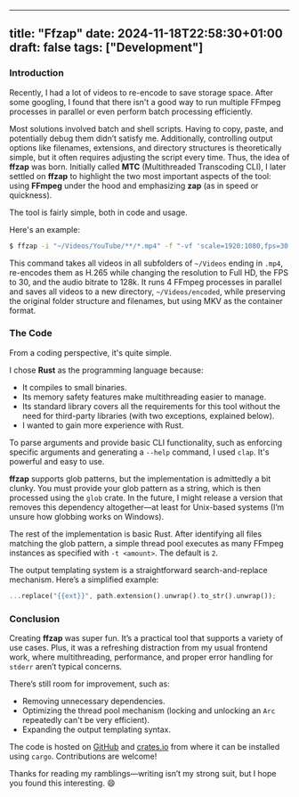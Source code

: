 
---
title: "Ffzap"
date: 2024-11-18T22:58:30+01:00
draft: false
tags: ["Development"]
---

### Introduction

Recently, I had a lot of videos to re-encode to save storage space. After some googling, I found that there isn't a good way to run multiple FFmpeg processes in parallel or even perform batch processing efficiently.

Most solutions involved batch and shell scripts. Having to copy, paste, and potentially debug them didn’t satisfy me. Additionally, controlling output options like filenames, extensions, and directory structures is theoretically simple, but it often requires adjusting the script every time. Thus, the idea of **ffzap** was born. Initially called **MTC** (Multithreaded Transcoding CLI), I later settled on **ffzap** to highlight the two most important aspects of the tool: using **FFmpeg** under the hood and emphasizing **zap** (as in speed or quickness).

The tool is fairly simple, both in code and usage. 

Here's an example:

```bash
$ ffzap -i "~/Videos/YouTube/**/*.mp4" -f "-vf 'scale=1920:1080,fps=30' -c:v libx265 -preset medium -crf 23 -c:a aac -b:a 128k" -o "~/Videos/encoded/{{dir}}/{{name}}.mkv" -t 4
```

This command takes all videos in all subfolders of `~/Videos` ending in `.mp4`, re-encodes them as H.265 while changing the resolution to Full HD, the FPS to 30, and the audio bitrate to 128k. It runs 4 FFmpeg processes in parallel and saves all videos to a new directory, `~/Videos/encoded`, while preserving the original folder structure and filenames, but using MKV as the container format.

### The Code

From a coding perspective, it's quite simple.

I chose **Rust** as the programming language because:
- It compiles to small binaries.
- Its memory safety features make multithreading easier to manage.
- Its standard library covers all the requirements for this tool without the need for third-party libraries (with two exceptions, explained below).
- I wanted to gain more experience with Rust.

To parse arguments and provide basic CLI functionality, such as enforcing specific arguments and generating a `--help` command, I used `clap`. It's powerful and easy to use.

**ffzap** supports glob patterns, but the implementation is admittedly a bit clunky. You must provide your glob pattern as a string, which is then processed using the `glob` crate. In the future, I might release a version that removes this dependency altogether—at least for Unix-based systems (I’m unsure how globbing works on Windows).

The rest of the implementation is basic Rust. After identifying all files matching the glob pattern, a simple thread pool executes as many FFmpeg instances as specified with `-t <amount>`. The default is `2`.

The output templating system is a straightforward search-and-replace mechanism. Here’s a simplified example:

```rust
...replace("{{ext}}", path.extension().unwrap().to_str().unwrap());
```

### Conclusion

Creating **ffzap** was super fun. It’s a practical tool that supports a variety of use cases. Plus, it was a refreshing distraction from my usual frontend work, where multithreading, performance, and proper error handling for `stderr` aren’t typical concerns.

There’s still room for improvement, such as:
- Removing unnecessary dependencies.
- Optimizing the thread pool mechanism (locking and unlocking an `Arc` repeatedly can't be very efficient).
- Expanding the output templating syntax.

The code is hosted on [GitHub](https://github.com/CodeF0x/ffzap) and [crates.io](https://crates.io/crates/ffzap) from where it can be installed using `cargo`. Contributions are welcome!

Thanks for reading my ramblings—writing isn’t my strong suit, but I hope you found this interesting. 😄
